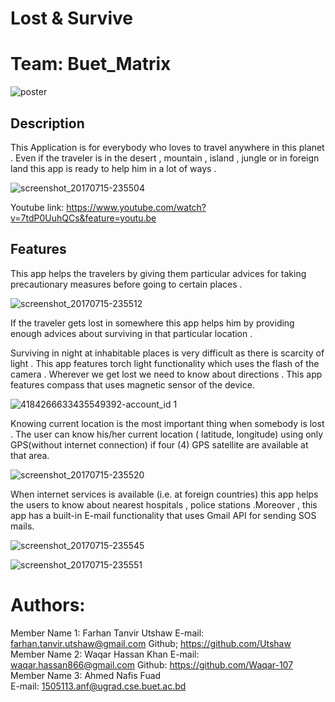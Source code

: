 # Lost & Survive
# Team: Buet_Matrix

![poster](https://user-images.githubusercontent.com/18516336/28241679-e0c6d98a-69ba-11e7-966b-357cccdad4f0.png)

## Description 
This Application is for everybody who loves to travel anywhere  in this planet . Even if the traveler is in the desert , mountain , island , jungle or in foreign land this app is ready to help him in a lot of ways . 

![screenshot_20170715-235504](https://user-images.githubusercontent.com/18516336/28241684-fc65e9d8-69ba-11e7-9da8-107a178a1bcc.jpg)

Youtube link: https://www.youtube.com/watch?v=7tdP0UuhQCs&feature=youtu.be
 
## Features 
This app helps the travelers by giving them particular advices for taking precautionary measures before going to certain places . 

![screenshot_20170715-235512](https://user-images.githubusercontent.com/18516336/28241687-09e722ca-69bb-11e7-9647-aaa96f86a8a6.jpg)

If the traveler gets lost in somewhere this app helps him by providing enough advices about surviving in that particular location . 

Surviving in night at inhabitable places is very difficult as there is scarcity of light . This app features torch light functionality which uses the flash of the camera . 
Wherever we get lost we need to know about directions . This app features compass that uses magnetic sensor of the device. 

![4184266633435549392-account_id 1](https://user-images.githubusercontent.com/18516336/28241717-7c68c952-69bb-11e7-88b1-27938977650d.jpg)

Knowing current location is the most important thing when somebody is lost . The user can know his/her current location ( latitude, longitude)  using only GPS(without internet connection) if four (4) GPS satellite are available at that area. 

![screenshot_20170715-235520](https://user-images.githubusercontent.com/18516336/28241711-483583e6-69bb-11e7-8e5a-e31312fd92eb.jpg)


When internet services is available (i.e. at foreign countries) this app helps the users to know about nearest hospitals , police stations .Moreover , this app has a built-in E-mail functionality that uses Gmail API for sending SOS mails. 

![screenshot_20170715-235545](https://user-images.githubusercontent.com/18516336/28241713-693ed7e0-69bb-11e7-9f88-820f8e558769.jpg)

![screenshot_20170715-235551](https://user-images.githubusercontent.com/18516336/28241715-7012c4f0-69bb-11e7-88da-1ace92d6fb80.jpg)


 
# Authors: 
Member Name 1: Farhan Tanvir Utshaw 
E-mail: farhan.tanvir.utshaw@gmail.com 
Github; https://github.com/Utshaw
Member Name 2: Waqar Hassan Khan 
E-mail: waqar.hassan866@gmail.com 
Github: https://github.com/Waqar-107
Member Name 3: Ahmed Nafis Fuad  
E-mail: 1505113.anf@ugrad.cse.buet.ac.bd 
